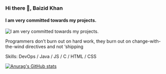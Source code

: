 ### Hi there 👋, Baizid Khan
#### I am very committed towards my projects.
![I am very committed towards my projects.](https://unsplash.com/photos/SyYmXSDnJ54)

Programmers don’t burn out on hard work, they burn out on change-with-the-wind directives and not ‘shipping

Skills: DevOps / Java / JS / C / HTML / CSS









[![Anurag's GitHub stats](https://github-readme-stats.vercel.app/api?username=baizidkhan)](https://github.com/anuraghazra/github-readme-stats)
